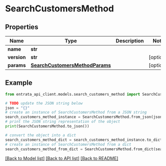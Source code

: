 # SearchCustomersMethod


## Properties

Name | Type | Description | Notes
------------ | ------------- | ------------- | -------------
**name** | **str** |  | 
**version** | **str** |  | [optional] 
**params** | [**SearchCustomersMethodParams**](SearchCustomersMethodParams.md) |  | [optional] 

## Example

```python
from entrata_api_client.models.search_customers_method import SearchCustomersMethod

# TODO update the JSON string below
json = "{}"
# create an instance of SearchCustomersMethod from a JSON string
search_customers_method_instance = SearchCustomersMethod.from_json(json)
# print the JSON string representation of the object
print(SearchCustomersMethod.to_json())

# convert the object into a dict
search_customers_method_dict = search_customers_method_instance.to_dict()
# create an instance of SearchCustomersMethod from a dict
search_customers_method_from_dict = SearchCustomersMethod.from_dict(search_customers_method_dict)
```
[[Back to Model list]](../README.md#documentation-for-models) [[Back to API list]](../README.md#documentation-for-api-endpoints) [[Back to README]](../README.md)


